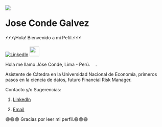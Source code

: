 <img src='https://raw.githubusercontent.com/keshavsingh4522/keshavsingh4522/master/Monkey_Kid_Coding.gif' align='left'>

# Jose Conde Galvez

⚡⚡⚡¡Hola! Bienvenido a mi Pefil.⚡⚡⚡
  
  <a href="https://www.linkedin.com/in/jose-conde/n"><img src="https://img.shields.io/badge/LinkedIn--_.svg?style=social&logo=linkedin" alt="LinkedIn"></a>
  <a href="https://rpubs.com/JoseConde"><img src="https://www.rstudio.com/wp-content/uploads/2014/06/RStudio-Ball.png" width="30" /></a>

Hola me llamo Jóse Conde, Lima - Perú. <img src="https://image.flaticon.com/icons/svg/2055/2055886.svg" width="13"/>.

Asistente de Cátedra en la Universidad Nacional de Economía, primeros pasos en la ciencia de datos, futuro Financial Risk Manager.

Contacto y/o Sugerencias:

  1. [LinkedIn](https://www.linkedin.com/in/jose-conde/) 

  2. [Email](mailto:joseconde20.95@gmail.com) 

😄😄😄 Gracias por leer mi perfil.😄😄😄
